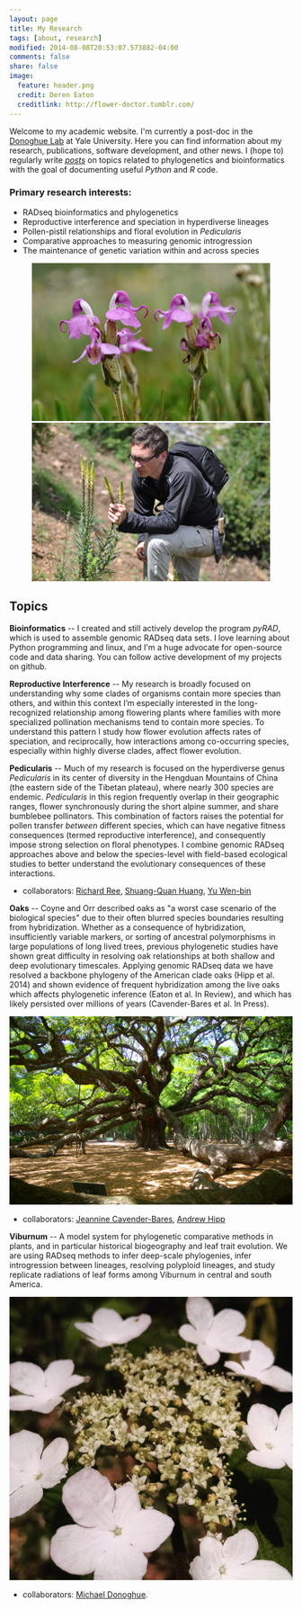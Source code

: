 ```yaml
---
layout: page
title: My Research
tags: [about, research]
modified: 2014-08-08T20:53:07.573882-04:00
comments: false
share: false
image:
  feature: header.png
  credit: Deren Eaton
  creditlink: http://flower-doctor.tumblr.com/
---
```


Welcome to my academic website. I'm currently a post-doc in the [Donoghue Lab](http://donoghuelab.yale.edu/) at Yale University. Here you can find information about my research, publications, software development, and other news. I (hope to) regularly write [_posts_](/posts/) on topics related to phylogenetics and bioinformatics with the goal of documenting useful _Python_ and _R_ code. 

### Primary research interests:  

* RADseq bioinformatics and phylogenetics  
* Reproductive interference and speciation in hyperdiverse lineages  
* Pollen-pistil relationships and floral evolution in _Pedicularis_  
* Comparative approaches to measuring genomic introgression 
* The maintenance of genetic variation within and across species

<figure class="half">
	<a href="/images/integ-1024x680.jpg"><img src="/images/integ-1024x680.jpg"></a>
	<a href="/images/deren_fieldwork-1024x680.jpg"><img src="/images/deren_fieldwork-1024x680.jpg"></a>
</figure>  
  

## Topics  

__Bioinformatics__ -- I created and still actively develop the program _pyRAD_, which is used to assemble genomic RADseq data sets. I love learning about Python programming and linux, and I'm a huge advocate for open-source code and data sharing. You can follow active development of my projects on github.  

__Reproductive Interference__ -- My research is broadly focused on understanding why some clades of organisms contain more species than others, and within this context I’m especially interested in the long-recognized relationship among flowering plants where families with more specialized pollination mechanisms tend to contain more species. To understand this pattern I study how flower evolution affects rates of speciation, and reciprocally, how interactions among co-occurring species, especially within highly diverse clades, affect flower evolution.

__Pedicularis__ -- Much of my research is focused on the hyperdiverse genus _Pedicularis_ in its center of diversity in the Hengduan Mountains of China (the eastern side of the Tibetan plateau), where nearly 300 species are endemic. _Pedicularis_ in this region frequently overlap in their geographic ranges, flower synchronously during the short alpine summer, and share bumblebee pollinators. This combination of factors raises the potential for pollen transfer _between_ different species, which can have negative fitness consequences (termed reproductive interference), and consequently impose strong selection on floral phenotypes. I combine genomic RADseq approaches above and below the species-level with field-based ecological studies to better understand the evolutionary consequences of these interactions.  
  
+ collaborators: [Richard Ree](http://www.reelab.net), 
  		 	   [Shuang-Quan Huang](http://www.researchgate.net/profile/Shuang-Quan_Huang/),
			   		 [Yu Wen-bin](http://wbyu.wikispaces.com/home)
  
__Oaks__ -- Coyne and Orr described oaks as "a worst case scenario of the biological species" due to their often blurred species boundaries resulting from hybridization. Whether as a consequence of hybridization, insufficiently variable markers, or sorting of ancestral polymorphisms in large populations of long lived trees, previous phylogenetic studies have shown great difficulty in resolving oak relationships at both shallow and deep evolutionary timescales. Applying genomic RADseq data we have resolved a backbone phylogeny of the American clade oaks (Hipp et al. 2014) and shown evidence of frequent hybridization among the live oaks which affects phylogenetic inference (Eaton et al. In Review), and which has likely persisted over millions of years (Cavender-Bares et al. In Press). 

<a href="/images/angel_oak.jpg"><img src="/images/angel_oak.jpg"></a>


+ collaborators: [Jeannine Cavender-Bares](http://www.cbs.umn.edu/research/research-cbs/faculty-labs/cavender),
  		 	    [Andrew Hipp](http://systematics.mortonarb.org/lab/)


__Viburnum__ -- A model system for phylogenetic comparative methods in plants, and in particular historical biogeography and leaf trait evolution. We are using RADseq methods to infer deep-scale phylogenies, infer introgression between lineages, resolving polyploid lineages, and study replicate radiations of leaf forms among Viburnum in central and south America. 


<a href="/images/Viburnum_lantanoides.jpg"><img src="/images/Viburnum_lantanoides.jpg"></a>


+ collaborators: [Michael Donoghue](http://www.donoghuelab.yale.edu). 

